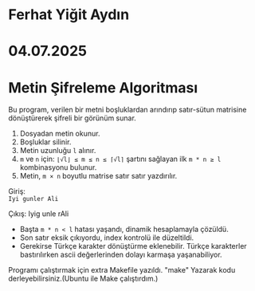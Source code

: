 # Ferhat Yiğit Aydın
# 04.07.2025

# Metin Şifreleme Algoritması

Bu program, verilen bir metni boşluklardan arındırıp satır-sütun matrisine dönüştürerek şifreli bir görünüm sunar.

1. Dosyadan metin okunur.
2. Boşluklar silinir.
3. Metin uzunluğu `l` alınır.
4. `m` ve `n` için: `⌊√l⌋ ≤ m ≤ n ≤ ⌈√l⌉` şartını sağlayan ilk `m * n ≥ l` kombinasyonu bulunur.
5. Metin, `m × n` boyutlu matrise satır satır yazdırılır.


Giriş:  
`Iyi gunler Ali`

Çıkış:
Iyig
unle
rAli

- Başta `m * n < l` hatası yaşandı, dinamik hesaplamayla çözüldü.
- Son satır eksik çıkıyordu, index kontrolü ile düzeltildi.
- Gerekirse Türkçe karakter dönüştürme eklenebilir. Türkçe karakterler bastırılırken ascii değerlerinden dolayı karmaşa yaşanabiliyor.

Programı çalıştırmak için extra Makefile yazıldı. "make" Yazarak kodu derleyebilirsiniz.(Ubuntu ile Make çalıştırdım.)